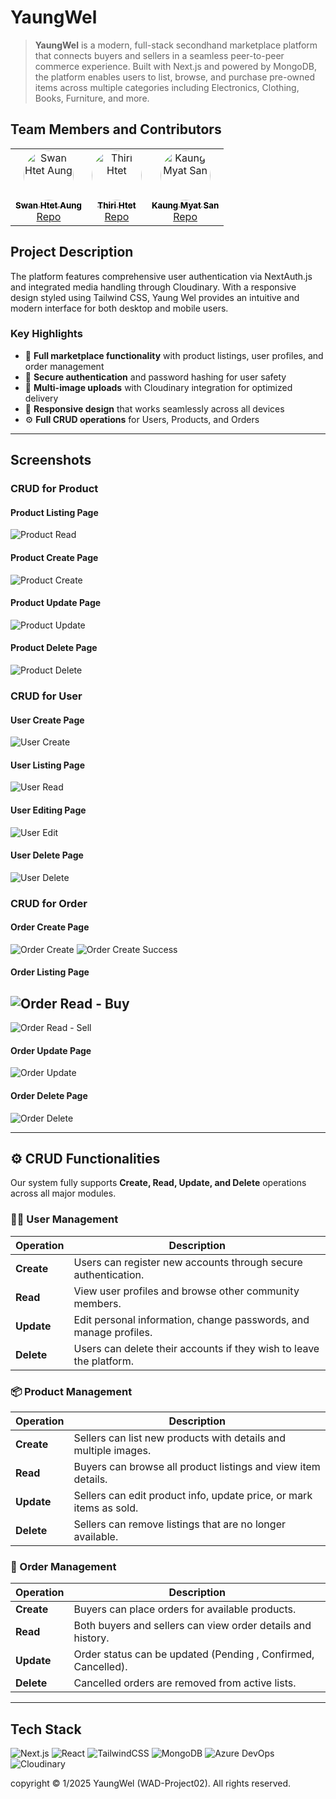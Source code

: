 # YaungWel
> **YaungWel** is a modern, full-stack secondhand marketplace platform that connects buyers and sellers in a seamless peer-to-peer commerce experience. Built with Next.js and powered by MongoDB, the platform enables users to list, browse, and purchase pre-owned items across multiple categories including Electronics, Clothing, Books, Furniture, and more.

## Team Members and Contributors

<div align="center">
<table>
  <tr>
    <td align="center">
      <a href="https://github.com/haoz20">
        <img src="https://github.com/haoz20.png" width="80px;" alt="Swan Htet Aung" style="border-radius: 50%;"/>
        <br />
        <sub><b style="color: black;">Swan Htet Aung</b></sub>
      </a>
      <br />
      <a href="https://github.com/haoz20/haoz20.github.io">Repo</a>
    </td>
    <td align="center">
      <a href="https://github.com/Thiri-htet04">
        <img src="https://github.com/Thiri-htet04.png" width="80px;" alt="Thiri Htet" style="border-radius: 50%;"/>
        <br />
        <sub><b style="color: black;">Thiri Htet</b></sub>
      </a>
      <br />
      <a href="https://github.com/Thiri-htet04/Thiri-htet04.github.io">Repo</a>
    </td>
    <td align="center">
      <a href="https://github.com/Kaungms">
        <img src="https://github.com/Kaungms.png" width="80px;" alt="Kaung Myat San" style="border-radius: 50%;"/>
        <br />
        <sub><b style="color: black;">Kaung Myat San</b></sub>
      </a>
      <br />
      <a href="https://github.com/Kaungms/Kaungms.github.io">Repo</a>
    </td>
  </tr>
</table>
</div>

## Project Description



The platform features comprehensive user authentication via NextAuth.js and integrated media handling through Cloudinary. With a responsive design styled using Tailwind CSS, Yaung Wel provides an intuitive and modern interface for both desktop and mobile users.

### Key Highlights
- 🛒 **Full marketplace functionality** with product listings, user profiles, and order management
- 🔐 **Secure authentication** and password hashing for user safety
- 📸 **Multi-image uploads** with Cloudinary integration for optimized delivery
- 📱 **Responsive design** that works seamlessly across all devices
- ⚙️ **Full CRUD operations** for Users, Products, and Orders

---

## Screenshots

### CRUD for Product

#### Product Listing Page
![Product Read](https://raw.githubusercontent.com/haoz20/secondhand-platform/428f53f6c709fe5cc986573224962e24a24b06c2/public/screenshots/product/read_product.png)

#### Product Create Page
![Product Create](https://raw.githubusercontent.com/haoz20/secondhand-platform/428f53f6c709fe5cc986573224962e24a24b06c2/public/screenshots/product/create_product.png)

#### Product Update Page
![Product Update](https://raw.githubusercontent.com/haoz20/secondhand-platform/428f53f6c709fe5cc986573224962e24a24b06c2/public/screenshots/product/edit_product.png)

#### Product Delete Page
![Product Delete](https://raw.githubusercontent.com/haoz20/secondhand-platform/428f53f6c709fe5cc986573224962e24a24b06c2/public/screenshots/product/delete_product.png)

### CRUD for User

#### User Create Page
![User Create](https://raw.githubusercontent.com/haoz20/secondhand-platform/428f53f6c709fe5cc986573224962e24a24b06c2/public/screenshots/user/create_account.png)

#### User Listing Page
![User Read](https://raw.githubusercontent.com/haoz20/secondhand-platform/428f53f6c709fe5cc986573224962e24a24b06c2/public/screenshots/user/read_users.png)

#### User Editing Page
![User Edit](https://raw.githubusercontent.com/haoz20/secondhand-platform/428f53f6c709fe5cc986573224962e24a24b06c2/public/screenshots/user/edit_user.png)

#### User Delete Page
![User Delete](https://raw.githubusercontent.com/haoz20/secondhand-platform/428f53f6c709fe5cc986573224962e24a24b06c2/public/screenshots/user/delete_user.png)

### CRUD for Order

#### Order Create Page
![Order Create](https://raw.githubusercontent.com/haoz20/secondhand-platform/428f53f6c709fe5cc986573224962e24a24b06c2/public/screenshots/order/creaet_order.png)
![Order Create Success](https://raw.githubusercontent.com/haoz20/secondhand-platform/428f53f6c709fe5cc986573224962e24a24b06c2/public/screenshots/order/create_order_successfully.png)

#### Order Listing Page
![Order Read - Buy](https://raw.githubusercontent.com/haoz20/secondhand-platform/428f53f6c709fe5cc986573224962e24a24b06c2/public/screenshots/order/read_order-buy.png)
---
![Order Read - Sell](https://raw.githubusercontent.com/haoz20/secondhand-platform/428f53f6c709fe5cc986573224962e24a24b06c2/public/screenshots/order/read_order-sell.png)

#### Order Update Page
![Order Update](https://raw.githubusercontent.com/haoz20/secondhand-platform/428f53f6c709fe5cc986573224962e24a24b06c2/public/screenshots/order/edit_order.png)

#### Order Delete Page
![Order Delete](https://raw.githubusercontent.com/haoz20/secondhand-platform/428f53f6c709fe5cc986573224962e24a24b06c2/public/screenshots/order/delete_order.png)

---

## ⚙️ CRUD Functionalities

Our system fully supports **Create, Read, Update, and Delete** operations across all major modules.

### 🧍‍♂️ User Management
| Operation | Description |
|------------|--------------|
| **Create** | Users can register new accounts through secure authentication. |
| **Read** | View user profiles and browse other community members. |
| **Update** | Edit personal information, change passwords, and manage profiles. |
| **Delete** | Users can delete their accounts if they wish to leave the platform. |

### 📦 Product Management
| Operation | Description |
|------------|--------------|
| **Create** | Sellers can list new products with details and multiple images. |
| **Read** | Buyers can browse all product listings and view item details. |
| **Update** | Sellers can edit product info, update price, or mark items as sold. |
| **Delete** | Sellers can remove listings that are no longer available. |

### 🛒 Order Management
| Operation | Description |
|------------|--------------|
| **Create** | Buyers can place orders for available products. |
| **Read** | Both buyers and sellers can view order details and history. |
| **Update** | Order status can be updated (Pending , Confirmed, Cancelled). |
| **Delete** | Cancelled orders are removed from active lists. |

---

## Tech Stack

![Next.js](https://img.shields.io/badge/Next.js-000?logo=next.js&logoColor=white)
![React](https://img.shields.io/badge/React-20232A?logo=react&logoColor=61DAFB)
![TailwindCSS](https://img.shields.io/badge/Tailwind-06B6D4?logo=tailwindcss&logoColor=white)
![MongoDB](https://img.shields.io/badge/MongoDB-4EA94B?logo=mongodb&logoColor=white)
![Azure DevOps](https://img.shields.io/badge/Azure%20DevOps-0078D7?logo=azure-devops&logoColor=white)
![Cloudinary](https://img.shields.io/badge/Cloudinary-6B5B9A?logo=cloudinary&logoColor=white)

copyright © 1/2025 YaungWel (WAD-Project02). All rights reserved.